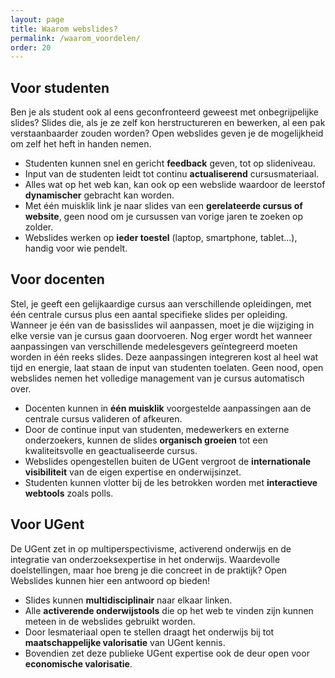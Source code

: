 ```yaml
---
layout: page
title: Waarom webslides?
permalink: /waarom_voordelen/
order: 20
---
```


Voor studenten
--------

Ben je als student ook al eens geconfronteerd geweest met onbegrijpelijke slides? 
Slides die, als je ze zelf kon herstructureren en bewerken, al een pak verstaanbaarder zouden worden? 
Open webslides geven je de mogelijkheid om zelf het heft in handen nemen.

* Studenten kunnen snel en gericht **feedback** geven, tot op slideniveau.
* Input van de studenten leidt tot continu **actualiserend** cursusmateriaal.
* Alles wat op het web kan, kan ook op een webslide waardoor de leerstof **dynamischer** gebracht kan worden.
* Met één muisklik link je naar slides van een **gerelateerde cursus of website**, geen nood om je cursussen van vorige jaren te zoeken op zolder.
* Webslides werken op **ieder toestel** (laptop, smartphone, tablet...), handig voor wie pendelt.


Voor docenten
--------

Stel, je geeft een gelijkaardige cursus aan verschillende opleidingen, 
met één centrale cursus plus een aantal specifieke slides per opleiding.
Wanneer je één van de basisslides wil aanpassen, moet je die wijziging in elke versie van je cursus gaan doorvoeren.
Nog erger wordt het wanneer aanpassingen van verschillende medelesgevers geïntegreerd moeten worden in één reeks slides.
Deze aanpassingen integreren kost al heel wat tijd en energie, laat staan de input van studenten toelaten.
Geen nood, open webslides nemen het volledige management van je cursus automatisch over.

* Docenten kunnen in **één muisklik** voorgestelde aanpassingen aan de centrale cursus valideren of afkeuren.
* Door de continue input van studenten, medewerkers en externe onderzoekers, kunnen de slides **organisch groeien** tot een kwaliteitsvolle en geactualiseerde cursus. 
* Webslides opengestellen buiten de UGent vergroot de **internationale visibiliteit** van de eigen expertise en onderwijsinzet.
* Studenten kunnen vlotter bij de les betrokken worden met **interactieve webtools** zoals polls.


Voor UGent
-------

De UGent zet in op multiperspectivisme, activerend onderwijs en de integratie van onderzoeksexpertise in het onderwijs.
Waardevolle doelstellingen, maar hoe breng je die concreet in de praktijk? Open Webslides kunnen hier een antwoord op bieden!

* Slides kunnen **multidisciplinair** naar elkaar linken.
* Alle **activerende onderwijstools** die op het web te vinden zijn kunnen meteen in de webslides gebruikt worden.
* Door lesmateriaal open te stellen draagt het onderwijs bij tot **maatschappelijke valorisatie** van UGent kennis.
* Bovendien zet deze publieke UGent expertise ook de deur open voor **economische valorisatie**.
